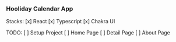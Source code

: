 ### Hooliday Calendar App

Stacks:
[x] React
[x] Typescript
[x] Chakra UI

TODO:
[ ] Setup Project
[ ] Home Page
[ ] Detail Page
[ ] About Page